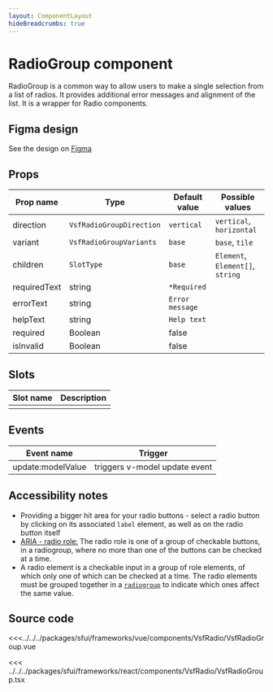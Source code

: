 ```yaml
---
layout: ComponentLayout
hideBreadcrumbs: true
---
```

# RadioGroup component

RadioGroup is a common way to allow users to make a single selection from a list of radios. It provides additional error messages and alignment of the list. It is a wrapper for Radio components.

<Generate />

## Figma design

See the design on [Figma](https://www.figma.com/file/CWOkbpne0tDpSenT4ZEUTQ/%F0%9F%9B%A0-SFUI-2.0-%7C-Development?node-id=9533%3A21244)

## Props

| Prop name    | Type                      | Default value   | Possible values                  |
|--------------|---------------------------|-----------------|----------------------------------|
| direction    | `VsfRadioGroupDirection`  | `vertical`      | `vertical`, `horizontal`         |
| variant      | `VsfRadioGroupVariants`   | `base`          | `base`, `tile`                   |
| children     | `SlotType`                | `base`          | `Element`, `Element[]`, `string` |
| requiredText | string                    | `*Required`     |                                  |
| errorText    | string                    | `Error message` |                                  |
| helpText     | string                    | `Help text`     |                                  |
| required     | Boolean                   | false           |                                  |
| isInvalid    | Boolean                   | false           |                                  |

## Slots

| Slot name |            Description            |
| --------- | :-------------------------------: |
|           |                                   |

## Events

| Event name        |            Trigger             |
| ----------------- | :----------------------------: |
| update:modelValue | triggers v-model update event  |

## Accessibility notes

- Providing a bigger hit area for your radio buttons - select a radio button by clicking on its associated `label` element, as well as on the radio button itself
- [ARIA - radio role:](https://developer.mozilla.org/en-US/docs/Web/Accessibility/ARIA/Roles/radio_role) The radio role is one of a group of checkable buttons, in a radiogroup, where no more than one of the buttons can be checked at a time.
- A radio element is a checkable input in a group of role elements, of which only one of which can be checked at a time. The radio elements must be grouped together in a [`radiogroup`](https://developer.mozilla.org/en-US/docs/Web/Accessibility/ARIA/Roles/radiogroup_role) to indicate which ones affect the same value.
## Source code

<!-- vue -->

<<<../../../packages/sfui/frameworks/vue/components/VsfRadio/VsfRadioGroup.vue

<!-- end vue -->

<!-- react -->

<<< ../../../packages/sfui/frameworks/react/components/VsfRadio/VsfRadioGroup.tsx

<!-- end react -->
